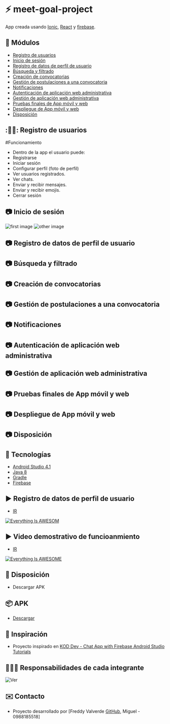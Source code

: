 # :zap: meet-goal-project

App creada usando [Ionic](https://ionicframework.com/), [React](https://reactjs.org/) y [firebase](https://firebase.google.com/docs).

## :page_facing_up: Módulos

* [Registro de usuarios](#books-información-general)
* [Inicio de sesión](#books-información-general)
* [Registro de datos de perfil de usuario](#books-información-general)
* [Búsqueda y filtrado](#books-información-general)
* [Creación de convocatorias](#books-información-general)
* [Gestión de postulaciones a una convocatoria](#camera-screenshots)
* [Notificaciones](#books-información-general)
* [Autenticación de aplicación web administrativa](#technologias)
* [Gestión de aplicación web administrativa](#technologias)
* [Pruebas finales de App móvil y web](#technologias)
* [Despliegue de App móvil y web](#technologias)
* [Disposición](#Disposición)

## :👨‍💻: Registro de usuarios

#Funcionamiento
* Dentro de la app el usuario puede:
* Registrarse
* Iniciar sesión
* Configurar perfil (foto de perfil)
* Ver usuarios registrados.
* Ver chats.
* Enviar y recibir mensajes.
* Enviar y recibir emojis.
* Cerrar sesión


## :camera: Inicio de sesión

![first image](./tmp/ChatApp.png)
![other image](./tmp/ChatApp2.png)

## :camera: Registro de datos de perfil de usuario
## :camera: Búsqueda y filtrado
## :camera: Creación de convocatorias
## :camera: Gestión de postulaciones a una convocatoria
## :camera: Notificaciones
## :camera: Autenticación de aplicación web administrativa
## :camera: Gestión de aplicación web administrativa
## :camera: Pruebas finales de App móvil y web
## :camera: Despliegue de App móvil y web
## :camera: Disposición

## :signal_strength: Tecnologías

* [Android Studio 4.1](https://developer.android.com/)
* [Java 8](https://www.oracle.com/index.html)
* [Gradle](https://gradle.org/)
* [Firebase](https://firebase.google.com/docs)

## ▶️ Registro de datos de perfil de usuario

* [IR](https://youtu.be/zCsxU5hkg3M)

[![Everything Is AWESOM](./tmp/chatApp_video_Desarrollo.jpg)](https://youtu.be/zCsxU5hkg3M)

## ▶️ Video demostrativo de funcioanmiento

* [IR](https://youtu.be/zv4eFSXESL8)

[![Everything Is AWESOME](./tmp/chatApp_video_Funcionamiento.jpg)](https://youtu.be/zv4eFSXESL8)

## :floppy_disk: Disposición

* Descargar APK

## 📦 APK

* [Descargar](https://epnecuador-my.sharepoint.com/:u:/g/personal/miguel_jurado_epn_edu_ec/EVxZ90ZPQ4dJmMnm0ryp0wwBiMm_8DR0LMqSVxR44iA88g?e=3TtGBN)

## :clap: Inspiración

* Proyecto inspirado en [KOD Dev - Chat App with Firebase Android Studio Tutorials](https://www.youtube.com/playlist?list=PLzLFqCABnRQftQQETzoVMuteXzNiXmnj8)

## 🧑‍🧑‍💻 Responsabilidades de cada integrante

![Ver](./tmp/actividades.JPG)

## :envelope: Contacto 

* Proyecto desarrollado por [Freddy Valverde [GitHub](https://github.com/FreddyJR1995), Miguel - 0988185518]
